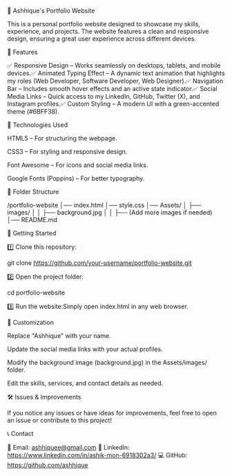 🚀 Ashhique's Portfolio Website

This is a personal portfolio website designed to showcase my skills, experience, and projects. The website features a clean and responsive design, ensuring a great user experience across different devices.

🌟 Features

✅ Responsive Design – Works seamlessly on desktops, tablets, and mobile devices.✅ Animated Typing Effect – A dynamic text animation that highlights my roles (Web Developer, Software Developer, Web Designer).✅ Navigation Bar – Includes smooth hover effects and an active state indicator.✅ Social Media Links – Quick access to my LinkedIn, GitHub, Twitter (X), and Instagram profiles.✅ Custom Styling – A modern UI with a green-accented theme (#6BFF38).

🔧 Technologies Used

HTML5 – For structuring the webpage.

CSS3 – For styling and responsive design.

Font Awesome – For icons and social media links.

Google Fonts (Poppins) – For better typography.

📂 Folder Structure

/portfolio-website
│── index.html
│── style.css
│── Assets/
│   ├── images/
│   │   ├── background.jpg
│   │   ├── (Add more images if needed)
│── README.md

🚀 Getting Started

1️⃣ Clone this repository:

git clone https://github.com/your-username/portfolio-website.git

2️⃣ Open the project folder:

cd portfolio-website

3️⃣ Run the website:Simply open index.html in any web browser.

🎨 Customization

Replace "Ashhique" with your name.

Update the social media links with your actual profiles.

Modify the background image (background.jpg) in the Assets/images/ folder.

Edit the skills, services, and contact details as needed.

🛠️ Issues & Improvements

If you notice any issues or have ideas for improvements, feel free to open an issue or contribute to this project!

📞 Contact

📧 Email: ashhiquee@gmail.com
🔗 LinkedIn: https://www.linkedin.com/in/ashik-mon-6918302a3/
💻 GitHub: https://github.com/ashhique
